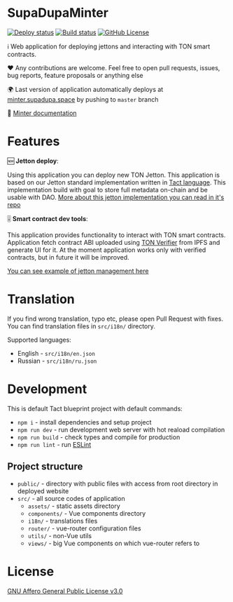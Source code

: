 # SupaDupaMinter

[![Deploy status](https://img.shields.io/github/actions/workflow/status/supadupadao/minter/ci.yml?label=CI)](https://github.com/supadupadao/minter/actions/workflows/ci.yml)
[![Build status](https://img.shields.io/github/actions/workflow/status/supadupadao/minter/cd.yml?label=deploy)](https://github.com/supadupadao/minter/actions/workflows/cd.yml)
[![GitHub License](https://img.shields.io/github/license/supadupadao/minter)](https://github.com/supadupadao/minter/blob/master/LICENSE)

ℹ️ Web application for deploying jettons and interacting with TON smart contracts.

❤️ Any contributions are welcome. Feel free to open pull requests, issues, bug reports, feature proposals or anything else

🌍 Last version of application automatically deploys at [minter.supadupa.space](https://minter.supadupa.space) by pushing to `master` branch

📖 [Minter documentation](https://docs.supadupa.space/minter)

# Features

🆕 **Jetton deploy**:

Using this application you can deploy new TON Jetton. This application is based on our Jetton standard implementation written in [Tact language](https://tact-lang.org). This implementation build with goal to store full metadata on-chain and be usable with DAO. [More about this jetton implementation you can read in it's repo](https://github.com/supadupadao/jetton)

🎚️ **Smart contract dev tools**:

This application provides functionality to interact with TON smart contracts. Application fetch contract ABI uploaded using [TON Verifier](https://verifier.ton.org) from IPFS and generate UI for it. At the moment application works only with verified contracts, but in future it will be improved.

[You can see example of jetton management here](https://minter.supadupa.space/manage/kQC1I2HcAkUSfMCQCezbL9bVtC_kqnX-gQIToAqXJNTP7yVj)

# Translation

If you find wrong translation, typo etc, please open Pull Request with fixes. You can find translation files in `src/i18n/` directory.

Supported languages:
- English - `src/i18n/en.json`
- Russian - `src/i18n/ru.json`

# Development

This is default Tact blueprint project with default commands:

- `npm i` - install dependencies and setup project
- `npm run dev` - run development web server with hot reaload compilation
- `npm run build` - check types and compile for production
- `npm run lint` - run [ESLint](https://eslint.org)

## Project structure

- `public/` - directory with public files with access from root directory in deployed website
- `src/` - all source codes of application
  - `assets/` - static assets directory
  - `components/` - Vue components directory
  - `i18n/` - translations files
  - `router/` - vue-router configuration files
  - `utils/` - non-Vue utils
  - `views/` - big Vue components on which vue-router refers to

# License

[GNU Affero General Public License v3.0](https://github.com/supadupadao/minter/blob/master/LICENSE)
